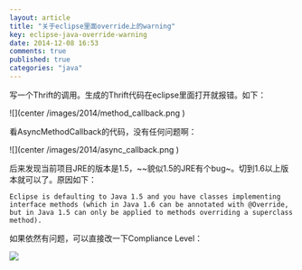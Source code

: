```yaml
---
layout: article
title: "关于eclipse里面override上的warning"
key: eclipse-java-override-warning
date: 2014-12-08 16:53
comments: true
published: true
categories: "java"
---
```


  写一个Thrift的调用。生成的Thrift代码在eclipse里面打开就报错。如下：

  ![](center /images/2014/method_callback.png  )

  看AsyncMethodCallback的代码，没有任何问题啊：

  ![](center /images/2014/async_callback.png  )

  后来发现当前项目JRE的版本是1.5，~~貌似1.5的JRE有个bug~。切到1.6以上版本就可以了。原因如下：

	Eclipse is defaulting to Java 1.5 and you have classes implementing interface methods (which in Java 1.6 can be annotated with @Override, but in Java 1.5 can only be applied to methods overriding a superclass method).

  如果依然有问题，可以直接改一下Compliance Level：

  ![](/images/2014/compliance.png)
